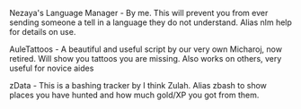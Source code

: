 Nezaya's Language Manager - By me. This will prevent you from ever sending someone a tell in a language they do not understand. Alias nlm help for details on use.

AuleTattoos - A beautiful and useful script by our very own Micharoj, now retired. Will show you tattoos you are missing. Also works on others, very useful for novice aides

zData - This is a bashing tracker by I think Zulah. Alias zbash to show places you have hunted and how much gold/XP you got from them.
